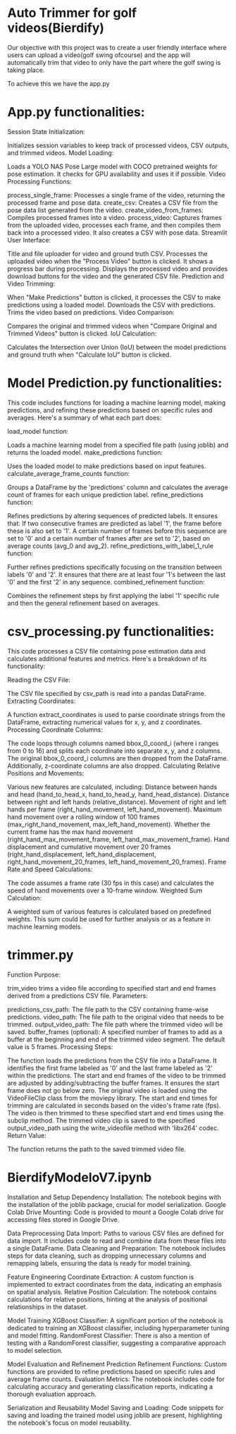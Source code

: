 # Auto Trimmer for golf videos(Bierdify)

Our objective with this project was to create a user friendly interface where users can upload a video(golf swing ofcourse) and the app will automatically trim that video 
to only have the part where the golf swing is taking place.

To achieve this we have the app.py

# App.py functionalities:

Session State Initialization:

Initializes session variables to keep track of processed videos, CSV outputs, and trimmed videos.
Model Loading:

Loads a YOLO NAS Pose Large model with COCO pretrained weights for pose estimation. It checks for GPU availability and uses it if possible.
Video Processing Functions:

process_single_frame: Processes a single frame of the video, returning the processed frame and pose data.
create_csv: Creates a CSV file from the pose data list generated from the video.
create_video_from_frames: Compiles processed frames into a video.
process_video: Captures frames from the uploaded video, processes each frame, and then compiles them back into a processed video. It also creates a CSV with pose data.
Streamlit User Interface:

Title and file uploader for video and ground truth CSV.
Processes the uploaded video when the "Process Video" button is clicked. It shows a progress bar during processing.
Displays the processed video and provides download buttons for the video and the generated CSV file.
Prediction and Video Trimming:

When "Make Predictions" button is clicked, it processes the CSV to make predictions using a loaded model.
Downloads the CSV with predictions.
Trims the video based on predictions.
Video Comparison:

Compares the original and trimmed videos when "Compare Original and Trimmed Videos" button is clicked.
IoU Calculation:

Calculates the Intersection over Union (IoU) between the model predictions and ground truth when "Calculate IoU" button is clicked.

# Model Prediction.py functionalities:

This code includes functions for loading a machine learning model, making predictions, and refining these predictions based on specific rules and averages. Here's a summary of what each part does:

load_model function:

Loads a machine learning model from a specified file path (using joblib) and returns the loaded model.
make_predictions function:

Uses the loaded model to make predictions based on input features.
calculate_average_frame_counts function:

Groups a DataFrame by the 'predictions' column and calculates the average count of frames for each unique prediction label.
refine_predictions function:

Refines predictions by altering sequences of predicted labels. It ensures that:
If two consecutive frames are predicted as label '1', the frame before these is also set to '1'.
A certain number of frames before this sequence are set to '0' and a certain number of frames after are set to '2', based on average counts (avg_0 and avg_2).
refine_predictions_with_label_1_rule function:

Further refines predictions specifically focusing on the transition between labels '0' and '2'. It ensures that there are at least four '1's between the last '0' and the first '2' in any sequence.
combined_refinement function:

Combines the refinement steps by first applying the label '1' specific rule and then the general refinement based on averages.

# csv_processing.py functionalities:


This code processes a CSV file containing pose estimation data and calculates additional features and metrics. Here's a breakdown of its functionality:

Reading the CSV File:

The CSV file specified by csv_path is read into a pandas DataFrame.
Extracting Coordinates:

A function extract_coordinates is used to parse coordinate strings from the DataFrame, extracting numerical values for x, y, and z coordinates.
Processing Coordinate Columns:

The code loops through columns named bbox_0_coord_i (where i ranges from 0 to 16) and splits each coordinate into separate x, y, and z columns.
The original bbox_0_coord_i columns are then dropped from the DataFrame.
Additionally, z-coordinate columns are also dropped.
Calculating Relative Positions and Movements:

Various new features are calculated, including:
Distance between hands and head (hand_to_head_x, hand_to_head_y, hand_head_distance).
Distance between right and left hands (relative_distance).
Movement of right and left hands per frame (right_hand_movement, left_hand_movement).
Maximum hand movement over a rolling window of 100 frames (max_right_hand_movement, max_left_hand_movement).
Whether the current frame has the max hand movement (right_hand_max_movement_frame, left_hand_max_movement_frame).
Hand displacement and cumulative movement over 20 frames (right_hand_displacement, left_hand_displacement, right_hand_movement_20_frames, left_hand_movement_20_frames).
Frame Rate and Speed Calculations:

The code assumes a frame rate (30 fps in this case) and calculates the speed of hand movements over a 10-frame window.
Weighted Sum Calculation:

A weighted sum of various features is calculated based on predefined weights. This sum could be used for further analysis or as a feature in machine learning models.

# trimmer.py

Function Purpose:

trim_video trims a video file according to specified start and end frames derived from a predictions CSV file.
Parameters:

predictions_csv_path: The file path to the CSV containing frame-wise predictions.
video_path: The file path to the original video that needs to be trimmed.
output_video_path: The file path where the trimmed video will be saved.
buffer_frames (optional): A specified number of frames to add as a buffer at the beginning and end of the trimmed video segment. The default value is 5 frames.
Processing Steps:

The function loads the predictions from the CSV file into a DataFrame.
It identifies the first frame labeled as '0' and the last frame labeled as '2' within the predictions.
The start and end frames of the video to be trimmed are adjusted by adding/subtracting the buffer frames. It ensures the start frame does not go below zero.
The original video is loaded using the VideoFileClip class from the moviepy library.
The start and end times for trimming are calculated in seconds based on the video's frame rate (fps).
The video is then trimmed to these specified start and end times using the subclip method.
The trimmed video clip is saved to the specified output_video_path using the write_videofile method with 'libx264' codec.
Return Value:

The function returns the path to the saved trimmed video file.

# BierdifyModeloV7.ipynb

Installation and Setup
Dependency Installation: The notebook begins with the installation of the joblib package, crucial for model serialization.
Google Colab Drive Mounting: Code is provided to mount a Google Colab drive for accessing files stored in Google Drive.

Data Preprocessing
Data Import: Paths to various CSV files are defined for data import. It includes code to read and combine data from these files into a single DataFrame.
Data Cleaning and Preparation: The notebook includes steps for data cleaning, such as dropping unnecessary columns and remapping labels, ensuring the data is ready for model training.

Feature Engineering
Coordinate Extraction: A custom function is implemented to extract coordinates from the data, indicating an emphasis on spatial analysis.
Relative Position Calculation: The notebook contains calculations for relative positions, hinting at the analysis of positional relationships in the dataset.

Model Training
XGBoost Classifier: A significant portion of the notebook is dedicated to training an XGBoost classifier, including hyperparameter tuning and model fitting.
RandomForest Classifier: There is also a mention of testing with a RandomForest classifier, suggesting a comparative approach to model selection.

Model Evaluation and Refinement
Prediction Refinement Functions: Custom functions are provided to refine predictions based on specific rules and average frame counts.
Evaluation Metrics: The notebook includes code for calculating accuracy and generating classification reports, indicating a thorough evaluation approach.

Serialization and Reusability
Model Saving and Loading: Code snippets for saving and loading the trained model using joblib are present, highlighting the notebook's focus on model reusability.

